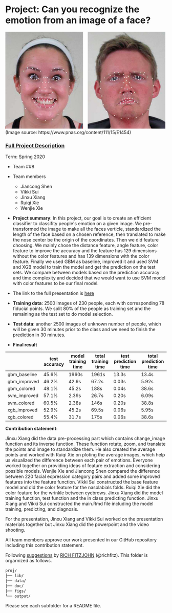 # Project: Can you recognize the emotion from an image of a face? 
<img src="figs/CE.jpg" alt="Compound Emotions" width="500"/>
(Image source: https://www.pnas.org/content/111/15/E1454)

### [Full Project Description](doc/project3_desc.md)

Term: Spring 2020

+ Team ##8
+ Team members
	+ Jiancong Shen
	+ Vikki Sui
	+ Jinxu Xiang
	+ Ruiqi Xie
	+ Wenjie Xie


+ **Project summary**: In this project, our goal is to create an efficient classifier to classifity people's emotion on a given image. We pre-transformed the image to make all the faces verticle, standardized the length of the face based on a chosen reference, then translated to make the nose center be the origin of the coordinates. Then we did feature choosing. We mainly chose the distance feature, angle feature, color feature to improve the accuracy and the feature has 129 dimensions without the color features and has 139 dimensions with the color feature. Finally we used GBM as baseline, improved it and used SVM and XGB model to train the model and get the prediction on the test sets. We compare between models based on the prediction accuracy and time complexity and decided that we would want to use SVM model with color features to be our final model. 

+ The link to the full presentation is [here](https://drive.google.com/open?id=1Etw7MyvmSV-0R2BUFPqC3wIcLoSIDRlK)

+ **Training data**: 2500 images of 230 people, each with corresponding 78 fiducial points. We split 80% of the people as training set and the remaining as the test set to do model selection.

+ **Test data**: another 2500 images of unknown number of people, which will be given 30 minutes prior to the class and we need to finish the prediction in 30 minutes. 


+ **Final result**

|       | test accuracy | model training time | total training time | test prediction time | total prediction time | 
| ------ | ------ | ------ | ------ | ------ | ------ | 
| gbm_baseline | 45.6% | 1960s | 1961s | 13.3s | 13.4s |
| gbm_improved | 46.2% | 42.9s | 67.2s | 0.03s | 5.92s | 
| gbm_colored | 48.1% | 45.2s | 188s | 0.04s | 38.6s |
| svm_improved | 57.1% | 2.39s | 26.7s | 0.20s | 6.09s |
| svm_colored | 60.5% | 2.38s | 146s | 0.20s | 38.8s |
| xgb_improved | 52.9% | 45.2s | 69.5s | 0.06s | 5.95s |
| xgb_colored | 55.4% | 31.7s | 175s | 0.06s | 38.6s |

  
	
**Contribution statement**: 

Jinxu Xiang did the data pre-processing part which contains change_image function and its inverse function. These function rotate, zoom, and translate the points and image to standardize them. He also created the average points and worked with Ruiqi Xie on ploting the average images, which help us visualized the difference between each pair of emotions. Everyone worked together on providing ideas of feature extraction and considering possible models. Wenjie Xie and Jiancong Shen compared the difference between 220 facial ecpression category pairs and added some improved features into the feature function. Vikki Sui constructed the base feature model and did the color feature for the nasolabials folds. Ruiqi Xie did the color feature for the wrinkle between eyebrows. Jinxu Xiang did the model training function, test function and the in class predicting function. Jinxu Xiang and Vikki Sui constructed the main.Rmd file including the model training, predicting, and diagnosis. 

For the presentation, Jinxu Xiang and Vikki Sui worked on the presentation materials together but Jinxu Xiang did the powerpoint and the video shooting. 

All team members approve our work presented in our GitHub repository including this contribution statement.

Following [suggestions](http://nicercode.github.io/blog/2013-04-05-projects/) by [RICH FITZJOHN](http://nicercode.github.io/about/#Team) (@richfitz). This folder is orgarnized as follows.

```
proj/
├── lib/
├── data/
├── doc/
├── figs/
└── output/
```

Please see each subfolder for a README file.
